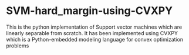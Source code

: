 # SVM-hard_margin-using-CVXPY
This is the python implementation of Support vector machines which are linearly separable from scratch. It has been implemented using CVXPY which is a Python-embedded modeling language for convex optimization problems
